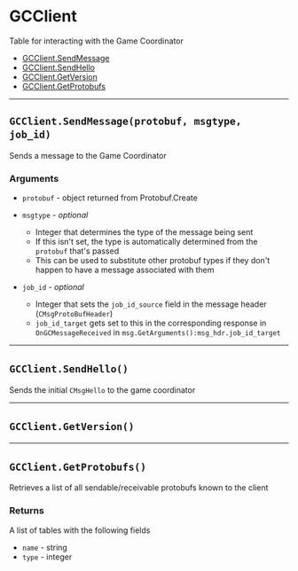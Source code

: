 # GCClient

Table for interacting with the Game Coordinator

* [GCClient.SendMessage](https://hake.me/docs/systems/gcclient#gcclient-sendmessage-protobuf-msgtype-job_id)
* [GCClient.SendHello](https://hake.me/docs/systems/gcclient#gcclient-sendhello)
* [GCClient.GetVersion](https://hake.me/docs/systems/gcclient#gcclient-getversion)
* [GCClient.GetProtobufs](https://hake.me/docs/systems/gcclient#gcclient-getprotobufs)

---

## `GCClient.SendMessage(protobuf, msgtype, job_id)`​

Sends a message to the Game Coordinator

### Arguments

* ​`protobuf`​ - object returned from Protobuf.Create
* ​`msgtype`​ - *optional*

  * Integer that determines the type of the message being sent
  * If this isn't set, the type is automatically determined from the `protobuf`​ that's passed
  * This can be used to substitute other protobuf types if they don't happen to have a message associated with them
* ​`job_id`​ - *optional*

  * Integer that sets the `job_id_source`​ field in the message header (`CMsgProtoBufHeader`​)
  * ​`job_id_target`​ gets set to this in the corresponding response in `OnGCMessageReceived`​ in `msg.GetArguments():msg_hdr.job_id_target`​

---

## `GCClient.SendHello()`​

Sends the initial `CMsgHello`​ to the game coordinator

---

## `GCClient.GetVersion()`​

---

## `GCClient.GetProtobufs()`​

Retrieves a list of all sendable/receivable protobufs known to the client

### Returns

A list of tables with the following fields

* ​`name`​ - string
* ​`type`​ - integer
